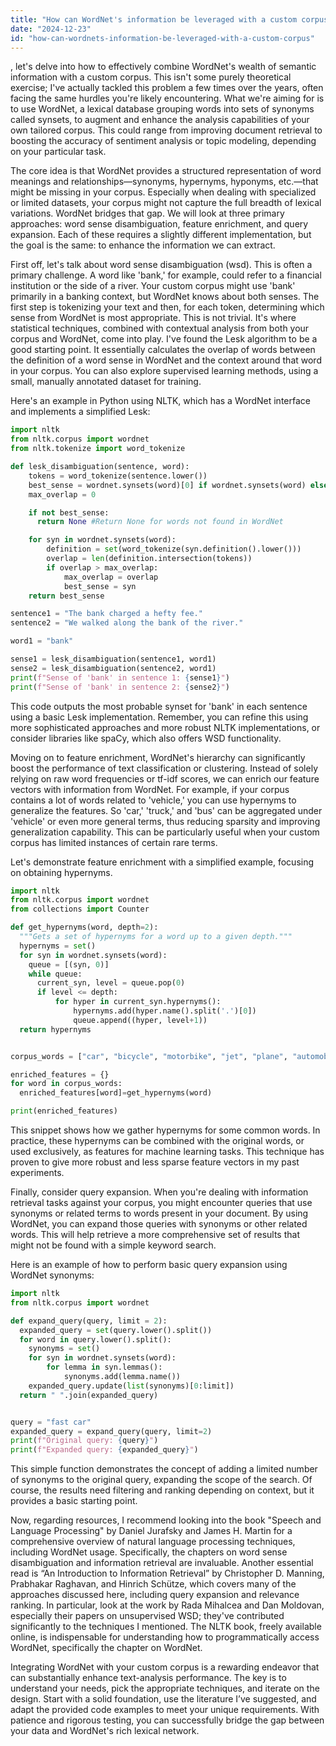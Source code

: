 ```yaml
---
title: "How can WordNet's information be leveraged with a custom corpus?"
date: "2024-12-23"
id: "how-can-wordnets-information-be-leveraged-with-a-custom-corpus"
---
```


, let's delve into how to effectively combine WordNet's wealth of semantic information with a custom corpus. This isn't some purely theoretical exercise; I've actually tackled this problem a few times over the years, often facing the same hurdles you're likely encountering. What we're aiming for is to use WordNet, a lexical database grouping words into sets of synonyms called synsets, to augment and enhance the analysis capabilities of your own tailored corpus. This could range from improving document retrieval to boosting the accuracy of sentiment analysis or topic modeling, depending on your particular task.

The core idea is that WordNet provides a structured representation of word meanings and relationships—synonyms, hypernyms, hyponyms, etc.—that might be missing in your corpus. Especially when dealing with specialized or limited datasets, your corpus might not capture the full breadth of lexical variations. WordNet bridges that gap. We will look at three primary approaches: word sense disambiguation, feature enrichment, and query expansion. Each of these requires a slightly different implementation, but the goal is the same: to enhance the information we can extract.

First off, let's talk about word sense disambiguation (wsd). This is often a primary challenge. A word like 'bank,' for example, could refer to a financial institution or the side of a river. Your custom corpus might use 'bank' primarily in a banking context, but WordNet knows about both senses. The first step is tokenizing your text and then, for each token, determining which sense from WordNet is most appropriate. This is not trivial. It's where statistical techniques, combined with contextual analysis from both your corpus and WordNet, come into play. I've found the Lesk algorithm to be a good starting point. It essentially calculates the overlap of words between the definition of a word sense in WordNet and the context around that word in your corpus. You can also explore supervised learning methods, using a small, manually annotated dataset for training.

Here's an example in Python using NLTK, which has a WordNet interface and implements a simplified Lesk:

```python
import nltk
from nltk.corpus import wordnet
from nltk.tokenize import word_tokenize

def lesk_disambiguation(sentence, word):
    tokens = word_tokenize(sentence.lower())
    best_sense = wordnet.synsets(word)[0] if wordnet.synsets(word) else None #default to first sense
    max_overlap = 0

    if not best_sense:
      return None #Return None for words not found in WordNet

    for syn in wordnet.synsets(word):
        definition = set(word_tokenize(syn.definition().lower()))
        overlap = len(definition.intersection(tokens))
        if overlap > max_overlap:
            max_overlap = overlap
            best_sense = syn
    return best_sense

sentence1 = "The bank charged a hefty fee."
sentence2 = "We walked along the bank of the river."

word1 = "bank"

sense1 = lesk_disambiguation(sentence1, word1)
sense2 = lesk_disambiguation(sentence2, word1)
print(f"Sense of 'bank' in sentence 1: {sense1}")
print(f"Sense of 'bank' in sentence 2: {sense2}")
```

This code outputs the most probable synset for 'bank' in each sentence using a basic Lesk implementation. Remember, you can refine this using more sophisticated approaches and more robust NLTK implementations, or consider libraries like spaCy, which also offers WSD functionality.

Moving on to feature enrichment, WordNet's hierarchy can significantly boost the performance of text classification or clustering. Instead of solely relying on raw word frequencies or tf-idf scores, we can enrich our feature vectors with information from WordNet. For example, if your corpus contains a lot of words related to 'vehicle,' you can use hypernyms to generalize the features. So 'car,' 'truck,' and 'bus' can be aggregated under 'vehicle' or even more general terms, thus reducing sparsity and improving generalization capability. This can be particularly useful when your custom corpus has limited instances of certain rare terms.

Let's demonstrate feature enrichment with a simplified example, focusing on obtaining hypernyms.

```python
import nltk
from nltk.corpus import wordnet
from collections import Counter

def get_hypernyms(word, depth=2):
  """Gets a set of hypernyms for a word up to a given depth."""
  hypernyms = set()
  for syn in wordnet.synsets(word):
    queue = [(syn, 0)]
    while queue:
      current_syn, level = queue.pop(0)
      if level <= depth:
          for hyper in current_syn.hypernyms():
              hypernyms.add(hyper.name().split('.')[0])
              queue.append((hyper, level+1))
  return hypernyms


corpus_words = ["car", "bicycle", "motorbike", "jet", "plane", "automobile"]

enriched_features = {}
for word in corpus_words:
  enriched_features[word]=get_hypernyms(word)

print(enriched_features)

```

This snippet shows how we gather hypernyms for some common words. In practice, these hypernyms can be combined with the original words, or used exclusively, as features for machine learning tasks. This technique has proven to give more robust and less sparse feature vectors in my past experiments.

Finally, consider query expansion. When you're dealing with information retrieval tasks against your corpus, you might encounter queries that use synonyms or related terms to words present in your document. By using WordNet, you can expand those queries with synonyms or other related words. This will help retrieve a more comprehensive set of results that might not be found with a simple keyword search.

Here is an example of how to perform basic query expansion using WordNet synonyms:

```python
import nltk
from nltk.corpus import wordnet

def expand_query(query, limit = 2):
  expanded_query = set(query.lower().split())
  for word in query.lower().split():
    synonyms = set()
    for syn in wordnet.synsets(word):
        for lemma in syn.lemmas():
            synonyms.add(lemma.name())
    expanded_query.update(list(synonyms)[0:limit])
  return " ".join(expanded_query)


query = "fast car"
expanded_query = expand_query(query, limit=2)
print(f"Original query: {query}")
print(f"Expanded query: {expanded_query}")
```
This simple function demonstrates the concept of adding a limited number of synonyms to the original query, expanding the scope of the search. Of course, the results need filtering and ranking depending on context, but it provides a basic starting point.

Now, regarding resources, I recommend looking into the book "Speech and Language Processing" by Daniel Jurafsky and James H. Martin for a comprehensive overview of natural language processing techniques, including WordNet usage. Specifically, the chapters on word sense disambiguation and information retrieval are invaluable. Another essential read is “An Introduction to Information Retrieval” by Christopher D. Manning, Prabhakar Raghavan, and Hinrich Schütze, which covers many of the approaches discussed here, including query expansion and relevance ranking. In particular, look at the work by Rada Mihalcea and Dan Moldovan, especially their papers on unsupervised WSD; they've contributed significantly to the techniques I mentioned. The NLTK book, freely available online, is indispensable for understanding how to programmatically access WordNet, specifically the chapter on WordNet.

Integrating WordNet with your custom corpus is a rewarding endeavor that can substantially enhance text-analysis performance. The key is to understand your needs, pick the appropriate techniques, and iterate on the design. Start with a solid foundation, use the literature I’ve suggested, and adapt the provided code examples to meet your unique requirements. With patience and rigorous testing, you can successfully bridge the gap between your data and WordNet's rich lexical network.
